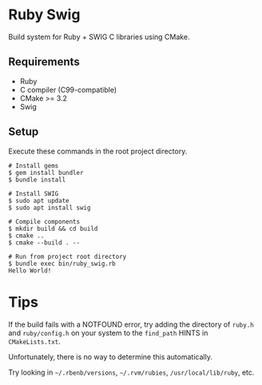 # Ruby Swig
Build system for Ruby + SWIG C libraries using CMake.

## Requirements
- Ruby
- C compiler (C99-compatible)
- CMake >= 3.2
- Swig

## Setup
Execute these commands in the root project directory.
```
# Install gems
$ gem install bundler
$ bundle install

# Install SWIG
$ sudo apt update
$ sudo apt install swig

# Compile components
$ mkdir build && cd build
$ cmake ..
$ cmake --build . --

# Run from project root directory
$ bundle exec bin/ruby_swig.rb
Hello World!
```

# Tips
If the build fails with a NOTFOUND error, try adding the directory of `ruby.h`
and `ruby/config.h` on your system to the `find_path` HINTS in `CMakeLists.txt`.

Unfortunately, there is no way to determine this automatically.

Try looking in `~/.rbenb/versions`, `~/.rvm/rubies`, `/usr/local/lib/ruby`, etc.
